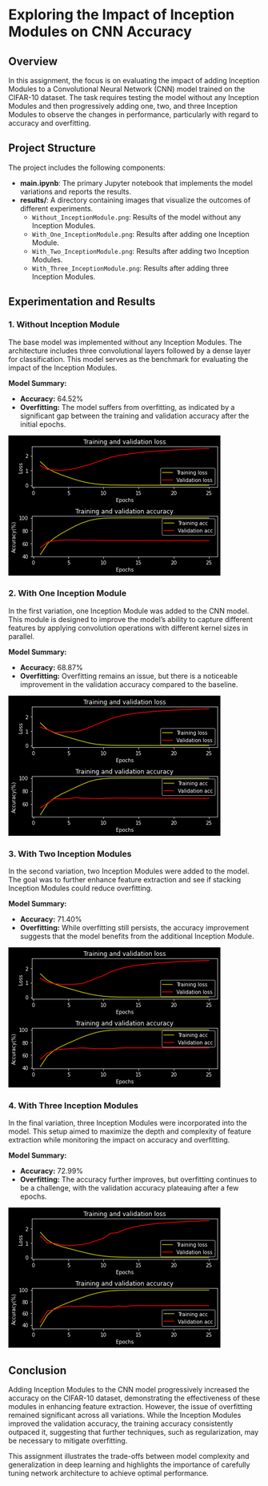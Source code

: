 # Exploring the Impact of Inception Modules on CNN Accuracy

## Overview

In this assignment, the focus is on evaluating the impact of adding Inception Modules to a Convolutional Neural Network (CNN) model trained on the CIFAR-10 dataset. The task requires testing the model without any Inception Modules and then progressively adding one, two, and three Inception Modules to observe the changes in performance, particularly with regard to accuracy and overfitting.

## Project Structure

The project includes the following components:

- **main.ipynb**: The primary Jupyter notebook that implements the model variations and reports the results.
- **results/**: A directory containing images that visualize the outcomes of different experiments.
  - `Without_InceptionModule.png`: Results of the model without any Inception Modules.
  - `With_One_InceptionModule.png`: Results after adding one Inception Module.
  - `With_Two_InceptionModule.png`: Results after adding two Inception Modules.
  - `With_Three_InceptionModule.png`: Results after adding three Inception Modules.

## Experimentation and Results

### 1. Without Inception Module

The base model was implemented without any Inception Modules. The architecture includes three convolutional layers followed by a dense layer for classification. This model serves as the benchmark for evaluating the impact of the Inception Modules.

**Model Summary:**
- **Accuracy:** 64.52%
- **Overfitting:** The model suffers from overfitting, as indicated by a significant gap between the training and validation accuracy after the initial epochs.

![alt text](https://github.com/HosseinRezaei951/Deep_Learning_Course/blob/main/Exercises/2/results/Without_InceptionModule.png)

### 2. With One Inception Module

In the first variation, one Inception Module was added to the CNN model. This module is designed to improve the model’s ability to capture different features by applying convolution operations with different kernel sizes in parallel.

**Model Summary:**
- **Accuracy:** 68.87%
- **Overfitting:** Overfitting remains an issue, but there is a noticeable improvement in the validation accuracy compared to the baseline.

![alt text](https://github.com/HosseinRezaei951/Deep_Learning_Course/blob/main/Exercises/2/results/With_One_InceptionModule.png)

### 3. With Two Inception Modules

In the second variation, two Inception Modules were added to the model. The goal was to further enhance feature extraction and see if stacking Inception Modules could reduce overfitting.

**Model Summary:**
- **Accuracy:** 71.40%
- **Overfitting:** While overfitting still persists, the accuracy improvement suggests that the model benefits from the additional Inception Module.

![alt text](https://github.com/HosseinRezaei951/Deep_Learning_Course/blob/main/Exercises/2/results/With_Two_InceptionModule.png)

### 4. With Three Inception Modules

In the final variation, three Inception Modules were incorporated into the model. This setup aimed to maximize the depth and complexity of feature extraction while monitoring the impact on accuracy and overfitting.

**Model Summary:**
- **Accuracy:** 72.99%
- **Overfitting:** The accuracy further improves, but overfitting continues to be a challenge, with the validation accuracy plateauing after a few epochs.

![alt text](https://github.com/HosseinRezaei951/Deep_Learning_Course/blob/main/Exercises/2/results/With_Three_InceptionModule.png)

## Conclusion

Adding Inception Modules to the CNN model progressively increased the accuracy on the CIFAR-10 dataset, demonstrating the effectiveness of these modules in enhancing feature extraction. However, the issue of overfitting remained significant across all variations. While the Inception Modules improved the validation accuracy, the training accuracy consistently outpaced it, suggesting that further techniques, such as regularization, may be necessary to mitigate overfitting.

This assignment illustrates the trade-offs between model complexity and generalization in deep learning and highlights the importance of carefully tuning network architecture to achieve optimal performance.
